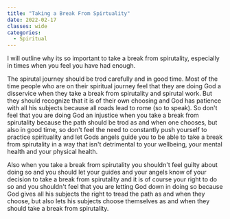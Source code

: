 ```yaml
---
title: "Taking a Break From Spirtuality"
date: 2022-02-17
classes: wide
categories:
  - Spiritual 
---
```


I will outline why its so important to take a break from spirutality, especially in times when you feel you have had enough.

The spirutal journey should be trod carefully and in good time. Most of the time people who are on their spiritual journey feel that they are doing God a disservice when they take a break from spirutality and spirutal work. But they should recognize that it is of their own choosing and God has patience with all his subjects because all roads lead to rome (so to speak). So don't feel that you are doing God an injustice when you take a break from spirutality because the path should be trod as and when one chooses, but also in good time, so don't feel the need to constantly push yourself to practice spirituality and let Gods angels guide you to be able to take a break from spirutality in a way that isn't detrimental to your wellbeing, your mental health and your physical health.

Also when you take a break from spirutality you shouldn't feel guilty about doing so and you should let your guides and your angels know of your decision to take a break from spirutality and it is of course your right to do so and you shouldn't feel that you are letting God down in doing so because God gives all his subjects the right to tread the path as and when they choose, but also lets his subjects choose themselves as and when they should take a break from spirutality. 
